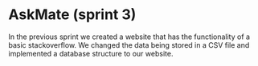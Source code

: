# AskMate (sprint 3)


In the previous sprint we created a website that has the functionality of a basic stackoverflow. We changed the data being stored in a CSV file and implemented a database structure to our website.
